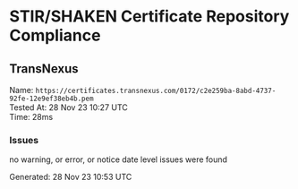 # STIR/SHAKEN Certificate Repository Compliance

## TransNexus

Name: `https://certificates.transnexus.com/0172/c2e259ba-8abd-4737-92fe-12e9ef38eb4b.pem`\
Tested At: 28 Nov 23 10:27 UTC\
Time: 28ms

### Issues

no warning, or error, or notice date level issues were found

Generated: 28 Nov 23 10:53 UTC